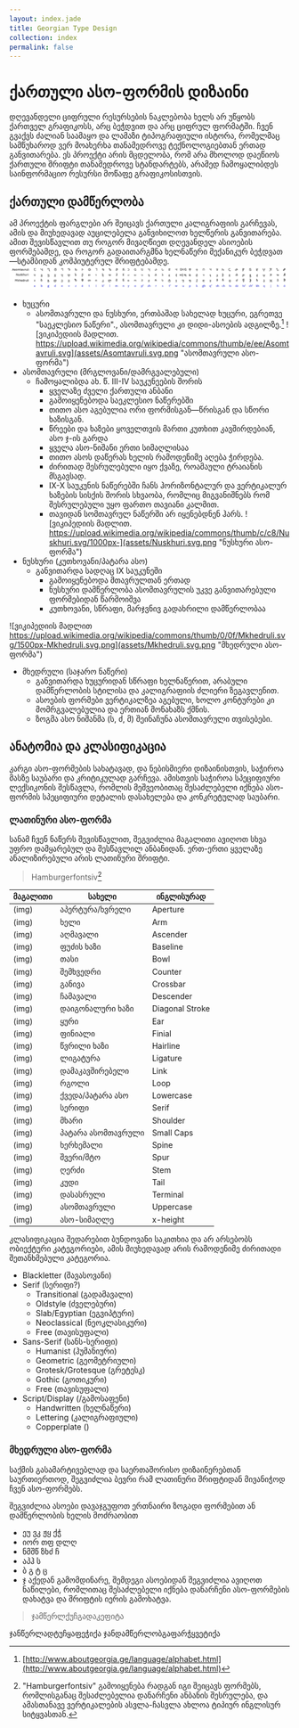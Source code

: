 ```yaml
---
layout: index.jade
title: Georgian Type Design
collection: index
permalink: false
---
```


# ქართული ასო-ფორმის დიზაინი
დღევანდელი ციფრული რესურსების ნაკლებობა ხელს არ უწყობს ქართველ გრაფიკოსს, არც ბეჭდვით და არც ციფრულ ფორმატში.
ჩვენ გვაქვს ძალიან საამაყო და ლამაზი ტიპოგრაფიული ისტორა, რომელმაც სამწუხაროდ ვერ მოახერხა თანამედროვე ტექნოლოგიებთან ერთად განვითარება.
ეს პროექტი არის მცდელობა, რომ არა მხოლოდ დაეწიოს ქართული შრიფტი თანამედროვე სტანდარტებს, არამედ ჩამოყალიბდეს საინფორმაციო რესურსი მოწაფე გრაფიკოსისთვის.
## ქართული დამწერლობა
ამ პროექტის ფარგლები არ შეიცავს ქართული კალიგრაფიის გარჩევას, ამის და მიუხედავად აუცილებელა განვიხილოთ ხელწერის განვითარება. ამით შევისწავლით თუ როგორ მივაღწიეთ დღევანდელ ასიოების ფორმებამდე, და როგორ გადაითარგმნა ხელნაწერი მექანიკურ ბეჭდვათ—სტამბიდან კომპიუტერულ შრიფტებამდე.
![](assets/asonuskhuri.png)
- ხუცური
	- ასომთავრული და ნუსხური, ერთბაშად სახელად ხუცური, ეგრეთვე "საეკლესიო ნაწერი"., ასომთავრული კი დიდი-ასოების ადგილზე.[^1]
![ვიკიპედიის მადლით. https://upload.wikimedia.org/wikipedia/commons/thumb/e/ee/Asomtavruli.svg](assets/Asomtavruli.svg.png "ასომთავრული ასო-ფორმა")
- ასომთავრული (მრგლოვანი/დამრგვალებული)
	- ჩამოყალიბდა ახ. წ. III-IV საუკუნეების შორის
		- ყველაზე ძველი ქართული ანბანი
		- გამოიყენებოდა საეკლესიო ნაწერებში
		- თითო ასო აგებულია ორი ფორმისგან—წრისგან და სწორი ხაზისგან.
		- წრეები და ხაზები ყოველთვის მართი კუთხით კავშირდებიან, ასო ჯ-ის გარდა
		- ყველა ასო-ნიშანი ერთი სიმაღლისაა
		- თითო ასოს დაწერას ხელის რამოდენიმე აღება ჭირდება.
		- ძირითად შესრულებული იყო ქვაზე, როამაული ტრაიანის მსგავსად.
		- IX-X საუკუნის ნაწერებში ჩანს  ჰორიზონტალურ და ვერტიკალურ ხაზების სისქის შორის სხვაობა, რომლიც მიგვანიშნებს რომ შესრულებული უყო ფართო თავიანი კალმით.
		- თავიდან სომთავრულ ნაწერში არ იყენებდნენ ჰარს.
![ვიკიპედიის მადლით. https://upload.wikimedia.org/wikipedia/commons/thumb/c/c8/Nuskhuri.svg/1000px-](assets/Nuskhuri.svg.png "ნუსხური ასო-ფორმა")
- ნუსხური (კუთხოვანი/პატარა ასო)
	- განვითარდა სადღაც IX საუკუნეში
		- გამოიყენებოდა მთავრულთან ერთად
		- ნუსხური დამწერლობა ასომთავრულის უკვე განვითარებული ფორმებიდან წარმოიშვა
		- კუთხოვანი, სწრაფი, მარჯვნივ გადახრილი დამწერლობაა



![ვიკიპედიის მადლით https://upload.wikimedia.org/wikipedia/commons/thumb/0/0f/Mkhedruli.svg/1500px-Mkhedruli.svg.png](assets/Mkhedruli.svg.png "მხედრული ასო-ფორმა")
- მხედრული (საჯარო ნაწერი)
	- განვითარდა ხუცურიდან სწრაფი ხელნაწერით, არაბული დამწერლობის სტილისა და კალიგრაფიის ძლიერი ზეგავლენით.
	- ასოების ფორმები ვერტიკალზეა აგებული, ხოლო კონტურები კი მომრგვალებულია და ერთიან მონახაზს ქმნის.
	- ზოგმა ასო ნიშანმა (ს, ძ, მ) შეინაჩუნა ასომთავრული თვისებები.

## ანატომია და კლასიფიკაცია
კარგი ასო-ფორმების სახატავად, და ნებისმიერი დიზაინისთვის, საჭიროა მასზე საუბარი და კრიტიკულად გარჩევა. ამისთვის საჭიროა სპეციფიური ლექსიკონის შესწავლა, რომლის მეშვეობითაც შესაძლებელი იქნება ასო-ფორმის სპეციფიური დეტალის დასახელება და კონკრეტულად საუბარი.
### ლათინური ასო-ფორმა
სანამ ჩვენ ნაწერს შევისწავლით, შეგვიძლია მაგალითი ავიღოთ სხვა უფრო დამყარებულ და შესწავლილ ანბანიდან. ერთ-ერთი ყველაზე ანალიზირებული არის ლათინური შრიფტი.
> Hamburgerfontsiv[^2]

|  მაგალითი  |  სახელი  |  ინგლისურად  |
|---------|--------------|---------------|
| (img)  |  აპერტურა/ხვრელი  |  Aperture  |
| (img)  |  ხელი  |  Arm  |
| (img)  |  აღმავალი  |  Ascender  |
| (img)  |  ფუძის ხაზი  |  Baseline  |
| (img)  |  თასი  |  Bowl  |
| (img)  |  შემხვედრი  |  Counter  |
| (img)  |  განივა  |  Crossbar  |
| (img)  |  ჩამავალი  |  Descender  |
| (img)  |  დაიგონალური ხაზი  |  Diagonal Stroke  |
| (img)  |  ყური  |  Ear  |
| (img)  |  ფინიალი  |  Finial  |
| (img)  |  წვრილი ხაზი  |  Hairline  |
| (img)  |  ლიგატურა  |  Ligature  |
| (img)  |  დამაკავშირებელი  |  Link  |
| (img)  |  რგოლი  |  Loop  |
| (img)  |  ქვედა/პატარა ასო  |  Lowercase  |
| (img)  |  სერიფი  |  Serif  |
| (img)  |  მხარი  |  Shoulder  |
| (img)  |  პატარა ასომთავრული  |  Small Caps  |
| (img)  |  ხერხემალი  |  Spine  |
| (img)  |  შვერი/შტო  |  Spur  |
| (img)  |  ღერძი  |  Stem  |
| (img)  |  კუდი  |  Tail  |
| (img)  |  დასასრული  |  Terminal  |
| (img)  |  ასომთავრული  |  Uppercase  |
| (img)  |  ასო-სიმაღლე  |  x-height  |

კლასიფიკაცია შედარებით ბუნდოვანი საკითხია და არ არსებობს ობიექტური კატეგორიები, ამის მიუხედავად არის რამოდენიმე ძირითადი შეთანხმებული კატეგორია.
- Blackletter (შავასოვანი)
- Serif (სერიფი?)
	- Transitional (გადამავალი)
	- Oldstyle (ძველებური)
	- Slab/Egyptian (ეგვიპტური)
	- Neoclassical (ნეოკლასიკური)
	- Free (თავისუფალი)
- Sans-Serif (სანს-სერიფი)
	- Humanist (ჰუმანიური)
	- Geometric (გეომეტრიული)
	- Grotesk/Grotesque (გრეტესკ)
	- Gothic (გოთიკური)
	- Free (თავისუფალი)
- Script/Display (/გამოსაფენი)
	- Handwritten (ხელნაწერი)
	- Lettering (კალიგრაფიული)
	- Copperplate ()
### მხედრული ასო-ფორმა
საქმის გასამარტივებლად და საერთაშორისო დიზაინერებთან საურთიერთოდ, შეგვიძლია ბევრი რამ ლათინური შრიფტიდან მივანიჭოდ ჩვენ ასო-ფორმებს.

შეგვიძლია ასოები დავაჯგუფოთ ერთნაირი ზოგადი ფორმებით ან დამწერლობის ხელის მოძრაობით
- ეუ ვკ ჟყ ქჭ
- იორ თფ დლღ
- ნმშწ ზხძ ჩ
- აპჰ ს
- ბ გ ტ ც
- ჯ
აქედან გამომდინარე, შემდეგი ასოებიდან შეგვიძლია ავიღოთ ნაწილები, რომლითაც შესაძლებელი იქნება დანარჩენი ასო-ფორმების დახატვა და შრიფტის იერის გამოხატვა.
> ჯამწერლქუჩგადაკეფიტა

ჯანწერლადტუჩყაფეჭიქა
ჯანდამწერლობგაფარჭყვეტიქა

[^1]:	[http://www.aboutgeorgia.ge/language/alphabet.html](http://www.aboutgeorgia.ge/language/alphabet.html)

[^2]:	"Hamburgerfontsiv" გამოიყენება რადგან იგი შეიცავს ფორმებს, რომლისგანაც შესაძლებელია დანარჩენი ანბანის შესრულება, და ამასთანავე ვერტიკალების ასვლა-ჩასვლა ახლოა ტიპიურ ინგლისურ სიტყვასთან.
